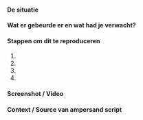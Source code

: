<!-- Dank voor je bijdrage aan RAP! Vergeet niet een duidelijke titel te maken... -->

#### De situatie


#### Wat er gebeurde er en wat had je verwacht?


#### Stappen om dit te reproduceren
1. 
2.
3.
4.


#### Screenshot / Video


#### Context / Source van ampersand script
<!-- Optional: Deel je script indien mogelijk. Dat helpt ons het probleem te reproduceren. Probeer alsjeblieft het script klein te houden.

Ook horen we graag hoe je tot dit issue gekomen bent. 

Als dit een verzoek is voor een nieuwe feature, leg dan uit waarom je het wilt hebben en waartoe het dient.
-->


